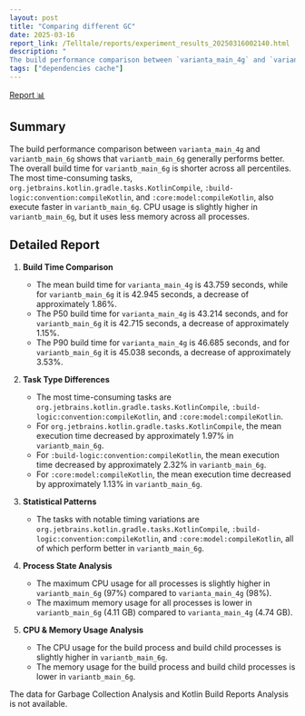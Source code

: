 ```yaml
---
layout: post
title: "Comparing different GC"
date: 2025-03-16
report_link: /Telltale/reports/experiment_results_20250316002140.html
description: " 
The build performance comparison between `varianta_main_4g` and `variantb_main_6g` shows that `variantb_main_6g` generally performs better. The overall build time for `variantb_main_6g` is shorter across all percentiles. The most time-consuming tasks, `org.jetbrains.kotlin.gradle.tasks.KotlinCompile`, `:build-logic:convention:compileKotlin`, and `:core:model:compileKotlin`, also execute faster in `variantb_main_6g`. CPU usage is slightly higher in `variantb_main_6g`, but it uses less memory across all processes."
tags: ["dependencies cache"]
---
```

[Report 📊](../../reports/experiment_results_20250316002140.html)
## Summary
The build performance comparison between `varianta_main_4g` and `variantb_main_6g` shows that `variantb_main_6g` generally performs better. The overall build time for `variantb_main_6g` is shorter across all percentiles. The most time-consuming tasks, `org.jetbrains.kotlin.gradle.tasks.KotlinCompile`, `:build-logic:convention:compileKotlin`, and `:core:model:compileKotlin`, also execute faster in `variantb_main_6g`. CPU usage is slightly higher in `variantb_main_6g`, but it uses less memory across all processes.

## Detailed Report

1. **Build Time Comparison**
   - The mean build time for `varianta_main_4g` is 43.759 seconds, while for `variantb_main_6g` it is 42.945 seconds, a decrease of approximately 1.86%.
   - The P50 build time for `varianta_main_4g` is 43.214 seconds, and for `variantb_main_6g` it is 42.715 seconds, a decrease of approximately 1.15%.
   - The P90 build time for `varianta_main_4g` is 46.685 seconds, and for `variantb_main_6g` it is 45.038 seconds, a decrease of approximately 3.53%.

2. **Task Type Differences**
   - The most time-consuming tasks are `org.jetbrains.kotlin.gradle.tasks.KotlinCompile`, `:build-logic:convention:compileKotlin`, and `:core:model:compileKotlin`.
   - For `org.jetbrains.kotlin.gradle.tasks.KotlinCompile`, the mean execution time decreased by approximately 1.97% in `variantb_main_6g`.
   - For `:build-logic:convention:compileKotlin`, the mean execution time decreased by approximately 2.32% in `variantb_main_6g`.
   - For `:core:model:compileKotlin`, the mean execution time decreased by approximately 1.13% in `variantb_main_6g`.

3. **Statistical Patterns**
   - The tasks with notable timing variations are `org.jetbrains.kotlin.gradle.tasks.KotlinCompile`, `:build-logic:convention:compileKotlin`, and `:core:model:compileKotlin`, all of which perform better in `variantb_main_6g`.

4. **Process State Analysis**
   - The maximum CPU usage for all processes is slightly higher in `variantb_main_6g` (97%) compared to `varianta_main_4g` (98%).
   - The maximum memory usage for all processes is lower in `variantb_main_6g` (4.11 GB) compared to `varianta_main_4g` (4.74 GB).

5. **CPU & Memory Usage Analysis**
   - The CPU usage for the build process and build child processes is slightly higher in `variantb_main_6g`.
   - The memory usage for the build process and build child processes is lower in `variantb_main_6g`.

The data for Garbage Collection Analysis and Kotlin Build Reports Analysis is not available.
